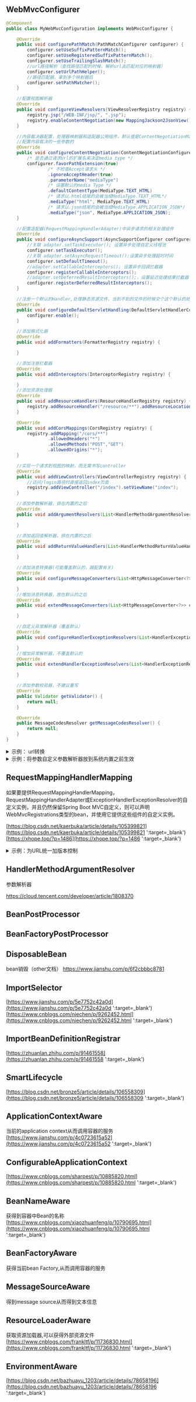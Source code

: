 ## WebMvcConfigurer
```java
@Component
public class MyWebMvcConfiguration implements WebMvcConfigurer {

    @Override
    public void configurePathMatch(PathMatchConfigurer configurer) {
        configurer.setUseSuffixPatternMatch();
        configurer.setUseRegisteredSuffixPatternMatch();
        configurer.setUseTrailingSlashMatch();
        //url路径解析（查找路径匹配的时候，解析url去匹配对应的映射器）
        configurer.setUrlPathHelper();
        //路径匹配器，拿到多个映射器后
        configurer.setPathMatcher();  
    }

    //配置视图解析器
    @Override
    public void configureViewResolvers(ViewResolverRegistry registry) {
        registry.jsp("/WEB-INF/jsp/", ".jsp");
        registry.enableContentNegotiation(new MappingJackson2JsonView());  //.jsp访问到的资源目录
    }

    //内容裁决器配置，处理器映射器和适配器公用组件，默认值是ContentNegotiationManager
    //配置内容裁决的一些参数的
    @Override
    public void configureContentNegotiation(ContentNegotiationConfigurer configurer) {
        /* 是否通过请求Url的扩展名来决定media type */
        configurer.favorPathExtension(true)
                /* 不检查Accept请求头 */
                .ignoreAcceptHeader(true)
                .parameterName("mediaType")
                /* 设置默认的media Type */
                .defaultContentType(MediaType.TEXT_HTML)
                /* 请求以.html结尾的会被当成MediaType.TEXT_HTML*/
                .mediaType("html", MediaType.TEXT_HTML)
                /* 请求以.json结尾的会被当成MediaType.APPLICATION_JSON*/
                .mediaType("json", MediaType.APPLICATION_JSON);
    }

    //配置适配器(RequestMappingHandlerAdapter)中异步请求的相关处理组件
    @Override
    public void configureAsyncSupport(AsyncSupportConfigurer configurer) {
        //关联 adapter.setTaskExecutor(); 设置异步处理自定义线程池
        configurer.setTaskExecutor();
        //关联 adapter.setAsyncRequestTimeout();设置异步处理超时时间
        configurer.setDefaultTimeout();
        //adapter.setCallableInterceptors(); 设置异步回调拦截器
        configurer.registerCallableInterceptors();
        //adapter.setDeferredResultInterceptors();，设置延迟处理结果拦截器
        configurer.registerDeferredResultInterceptors();
    }

    //注册一个默认的Handler,处理静态资源文件，当到不到的文件的时候交个这个默认的处理
    @Override
    public void configureDefaultServletHandling(DefaultServletHandlerConfigurer configurer) {
        configurer.enable();
    }

    //添加格式化器
    @Override
    public void addFormatters(FormatterRegistry registry) {

    }

    //添加注册拦截器
    @Override
    public void addInterceptors(InterceptorRegistry registry) {

    }
    //添加资源处理器
    @Override
    public void addResourceHandlers(ResourceHandlerRegistry registry) {
        registry.addResourceHandler("/resource/**").addResourceLocations("d://");
    }

    @Override
    public void addCorsMappings(CorsRegistry registry) {
        registry.addMapping("/cors/**")
                .allowedHeaders("*")
                .allowedMethods("POST","GET")
                .allowedOrigins("*");
    }

    //实现一个请求到视图的映射，而无需书写controller
    @Override
    public void addViewControllers(ViewControllerRegistry registry) {
        //访问/login路径时直接返回index页面
        registry.addViewController("/index").setViewName("index");
    }

    //添加参数解析器，排在内置的之后
    @Override
    public void addArgumentResolvers(List<HandlerMethodArgumentResolver> resolvers) {

    }

    //添加返回值解析器，排在内置的之后
    @Override
    public void addReturnValueHandlers(List<HandlerMethodReturnValueHandler> handlers) {

    }

    //添加消息转换器(可能覆盖默认的，跟配置有关)
    @Override
    public void configureMessageConverters(List<HttpMessageConverter<?>> converters) {

    }
    //增加消息转换器，放在默认的之后
    @Override
    public void extendMessageConverters(List<HttpMessageConverter<?>> converters) {

    }

    //自定义异常解析器（覆盖默认）
    @Override
    public void configureHandlerExceptionResolvers(List<HandlerExceptionResolver> resolvers) {

    }
    //增加异常解析器，不覆盖默认的
    @Override
    public void extendHandlerExceptionResolvers(List<HandlerExceptionResolver> resolvers) {

    }

    //添加参数校验器，不建议重写
    @Override
    public Validator getValidator() {
        return null;
    }

    @Override
    public MessageCodesResolver getMessageCodesResolver() {
        return null;
    }
}
```

<details>
  <summary>示例： url转换</summary>

```java
public class CustomUrlPathHelper extends UrlPathHelper {

    @Override
    public String getLookupPathForRequest(HttpServletRequest request) {
        String url =  super.getLookupPathForRequest(request);
        if (url.startsWith("/test")){
            String substring = url.substring(5);
            return substring;
        }
        return url;
    }
}
```
```java
@Component
public class CustomMvcConfig implements WebMvcConfigurer {

    @Override
    public void configurePathMatch(PathMatchConfigurer configurer) {
        configurer.setUrlPathHelper(new CustomUrlPathHelper());
    }
}
```

</details> 

<details>
  <summary>示例：将参数自定义参数解析器放到系统内置之前生效</summary>

```java
public class ParamTestResover implements HandlerMethodArgumentResolver {

    //被 MapMethodProcessor处理了，走不到自定义的
    //解析map类型的入参，并且使用@ParamResoverTest注解标记
    @Override
    public boolean supportsParameter(MethodParameter parameter) {
        boolean annotation = parameter.hasParameterAnnotation(ParamResoverTest.class);
        boolean isMap = Map.class.isAssignableFrom(parameter.getParameterType());
        return annotation && isMap ;
    }

    @Override
    public Object resolveArgument(MethodParameter parameter, ModelAndViewContainer mavContainer, NativeWebRequest webRequest, WebDataBinderFactory binderFactory) throws Exception {
        Iterator<String> parameterNames = webRequest.getParameterNames();
        Map map = new HashMap();
        while (parameterNames.hasNext()){
            String next = parameterNames.next();
            String arg = webRequest.getParameter(next);
            map.put(next,arg);
        }
        return map;
    }
}
```
注册方式1  
```java
public class RequestMappingHandlerAdapterSelf extends RequestMappingHandlerAdapter {

    @Override
    public void afterPropertiesSet() {
        super.afterPropertiesSet();
        List<HandlerMethodArgumentResolver> resolverList = new ArrayList<HandlerMethodArgumentResolver>();
        //将自定义的参数解析器添加到首位
        resolverList.add(new ParamTestResover());
        //复制内置的参数解析器
        resolverList.addAll(super.getArgumentResolvers());
        //覆盖原来内置的参数解析器
        super.setArgumentResolvers(resolverList);
    }
}
```
注册方式2
```java
@Component
public class CustomMvcConfig implements WebMvcConfigurer {

    @Override
    public void addArgumentResolvers(List<HandlerMethodArgumentResolver> resolvers) {
        List<HandlerMethodArgumentResolver> resolverList = new ArrayList<HandlerMethodArgumentResolver>()
        resolverList.add(new ParamTestResover());
        resolverList.addAll(resolvers);
    }
}
```

</details> 

## RequestMappingHandlerMapping
如果要提供RequestMappingHandlerMapping，RequestMappingHandlerAdapter或ExceptionHandlerExceptionResolver的自定义实例，并且仍然保留Spring Boot MVC自定义，则可以声明WebMvcRegistrations类型的bean，并使用它提供这些组件的自定义实例。

[https://blog.csdn.net/kaerbuka/article/details/105399821](https://blog.csdn.net/kaerbuka/article/details/105399821 ':target=_blank')  
[https://xhope.top/?p=1486](https://xhope.top/?p=1486 ':target=_blank')

<details>
  <summary>示例：为URL统一加版本控制</summary>

https://blog.csdn.net/Heron22/article/details/109532698

</details> 

## HandlerMethodArgumentResolver
参数解析器

https://cloud.tencent.com/developer/article/1808370

## BeanPostProcessor

## BeanFactoryPostProcessor

## DisposableBean
bean销毁（other文档）
https://www.jianshu.com/p/6f2cbbbc8781

## ImportSelector
[https://www.jianshu.com/p/5e7752c42a0d](https://www.jianshu.com/p/5e7752c42a0d ':target=_blank')  
[https://www.cnblogs.com/niechen/p/9262452.html](https://www.cnblogs.com/niechen/p/9262452.html ':target=_blank')

## ImportBeanDefinitionRegistrar
[https://zhuanlan.zhihu.com/p/91461558](https://zhuanlan.zhihu.com/p/91461558 ':target=_blank')
## SmartLifecycle
[https://blog.csdn.net/bronze5/article/details/106558309](https://blog.csdn.net/bronze5/article/details/106558309 ':target=_blank')
## ApplicationContextAware
当前的application context从而调用容器的服务  
[https://www.jianshu.com/p/4c0723615a52](https://www.jianshu.com/p/4c0723615a52 ':target=_blank')

## ConfigurableApplicationContext
[https://www.cnblogs.com/sharpest/p/10885820.html](https://www.cnblogs.com/sharpest/p/10885820.html ':target=_blank')

## BeanNameAware
获得到容器中Bean的名称  
[https://www.cnblogs.com/xiaozhuanfeng/p/10790695.html](https://www.cnblogs.com/xiaozhuanfeng/p/10790695.html ':target=_blank')

## BeanFactoryAware
获得当前bean Factory,从而调用容器的服务
## MessageSourceAware
得到message source从而得到文本信息
## ResourceLoaderAware
获取资源加载器,可以获得外部资源文件  
[https://www.cnblogs.com/frankltf/p/11736830.html](https://www.cnblogs.com/frankltf/p/11736830.html ':target=_blank')
## EnvironmentAware
[https://blog.csdn.net/bazhuayu_1203/article/details/78658196](https://blog.csdn.net/bazhuayu_1203/article/details/78658196 ':target=_blank')